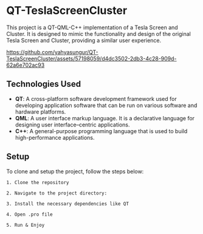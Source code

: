# QT-TeslaScreenCluster

This project is a QT-QML-C++ implementation of a Tesla Screen and Cluster. It is designed to mimic the functionality and design of the original Tesla Screen and Cluster, providing a similar user experience.

https://github.com/yahyasungur/QT-TeslaScreenCluster/assets/57198059/d4dc3502-2db3-4c28-909d-62a6e702ac93

## Technologies Used

- **QT**: A cross-platform software development framework used for developing application software that can be run on various software and hardware platforms.
- **QML**: A user interface markup language. It is a declarative language for designing user interface–centric applications.
- **C++**: A general-purpose programming language that is used to build high-performance applications.

## Setup

To clone and setup the project, follow the steps below:

```
1. Clone the repository

2. Navigate to the project directory:

3. Install the necessary dependencies like QT

4. Open .pro file

5. Run & Enjoy
```
